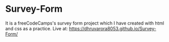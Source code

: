 # Survey-Form
It is a freeCodeCamps's survey form project which I have created with html and css as a practice.
Live at:  https://dhruvarora8053.github.io/Survey-Form/
